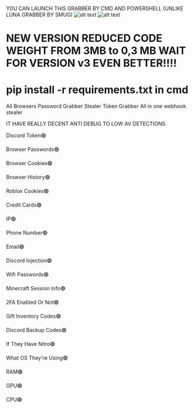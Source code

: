 YOU CAN LAUNCH THIS GRABBER BY CMD AND POWERSHELL (UNLIKE LUNA GRABBER BY SMUG)
![alt text](https://cdn.discordapp.com/attachments/1028579212946321438/1040370456382943302/log-photo2.png)
![alt text](https://cdn.discordapp.com/attachments/1028579212946321438/1040369851065176154/log-photo.png)

# NEW VERSION REDUCED CODE WEIGHT FROM 3MB to 0,3 MB WAIT FOR VERSION v3 EVEN BETTER!!!!
# pip install -r requirements.txt in cmd
All Browsers Password Grabber Stealer Token Grabber All in one webhook stealer

IT HAVE REALLY DECENT ANTI DEBUG TO LOW AV DETECTIONS

Discord Token🟢

Browser Passwords🟢

Browser Cookies🟢

Browser History🟢

Roblox Cookies🟢

Credit Cards🟢

IP🟢

Phone Number🟢

Email🟢

Discord Injection🟢

Wifi Passwords🟢

Minecraft Session Info🟢

2FA Enabled Or Not🟢

Gift Inventory Codes🟢

Discord Backup Codes🟢

If They Have Nitro🟢

What OS They're Using🟢

RAM🟢

GPU🟢

CPU🟢


